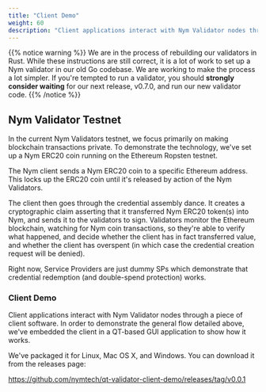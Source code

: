 ```yaml
---
title: "Client Demo"
weight: 60
description: "Client applications interact with Nym Validator nodes through a piece of client software. In order to demonstrate the general flow detailed above, we've embedded the client in a QT-based GUI application to show how it works."
---
```


{{% notice warning %}}
We are in the process of rebuilding our validators in Rust. While these instructions are still correct, it is a lot of work to set up a Nym validator in our old Go codebase. We are working to make the process a lot simpler.  If you're tempted to run a validator, you should **strongly consider waiting** for our next release, v0.7.0, and run our new validator code.
{{% /notice %}}


## Nym Validator Testnet

In the current Nym Validators testnet, we focus primarily on making blockchain transactions private. To demonstrate the technology, we've set up a Nym ERC20 coin running on the Ethereum Ropsten testnet.

The Nym client sends a Nym ERC20 coin to a specific Ethereum address. This locks up the ERC20 coin until it's released by action of the Nym Validators.

The client then goes through the credential assembly dance. It creates a cryptographic claim asserting that it transferred Nym ERC20 token(s) into Nym, and sends it to the validators to sign. Validators monitor the Ethereum blockchain, watching for Nym coin transactions, so they're able to verify what happened, and decide whether the client has in fact transferred value, and whether the client has overspent (in which case the credential creation request will be denied).

Right now, Service Providers are just dummy SPs which demonstrate that credential redemption (and double-spend protection) works.


### Client Demo

Client applications interact with Nym Validator nodes through a piece of client software. In order to demonstrate the general flow detailed above, we've embedded the client in a QT-based GUI application to show how it works.

We've packaged it for Linux, Mac OS X, and Windows. You can download it from the releases page:

https://github.com/nymtech/qt-validator-client-demo/releases/tag/v0.0.1
